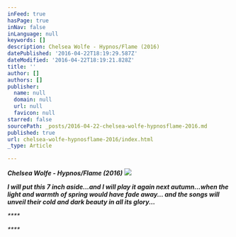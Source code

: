 ```yaml
---
inFeed: true
hasPage: true
inNav: false
inLanguage: null
keywords: []
description: Chelsea Wolfe - Hypnos/Flame (2016)
datePublished: '2016-04-22T18:19:29.587Z'
dateModified: '2016-04-22T18:19:21.828Z'
title: ''
author: []
authors: []
publisher:
  name: null
  domain: null
  url: null
  favicon: null
starred: false
sourcePath: _posts/2016-04-22-chelsea-wolfe-hypnosflame-2016.md
published: true
url: chelsea-wolfe-hypnosflame-2016/index.html
_type: Article

---
```

**_Chelsea Wolfe - Hypnos/Flame (2016)_**
![](https://the-grid-user-content.s3-us-west-2.amazonaws.com/4507fa88-20d9-4248-b848-0f6da58b2795.jpg)

_**I will put this 7 inch aside...and I will play it again next autumn...when the light and warmth of spring would have fade away... and the songs will unveil their cold and dark beauty in all its glory...**_

_****_

_****_